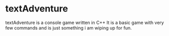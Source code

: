 # textAdventure

textAdventure is a console game written in C++
It is a basic game with very few commands and is just something i am wiping up
for fun.
